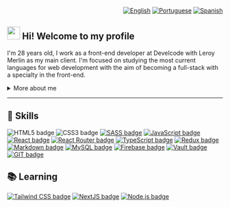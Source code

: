 <div align="right">
  
  [![English](https://flagsapi.com/US/flat/32.png)](README.md)
  [![Portuguese](https://flagsapi.com/BR/flat/32.png)](README_pt-BR.md)
  [![Spanish](https://flagsapi.com/ES/flat/32.png)](README_es.md)
  
</div>

## <img src="https://media.giphy.com/media/hvRJCLFzcasrR4ia7z/giphy.gif" width="30px"> Hi! Welcome to my profile

I'm 28 years old, I work as a front-end developer at Develcode with Leroy Merlin as my main client. I'm focused on studying the most current languages for web development with the aim of becoming a full-stack with a specialty in the front-end.

<details>
<summary>More about me</summary>

I have experience in the industrial market as a machine operator, being responsible for programming the cutting of parts at the beginning of the production line of almost 100 people.

I also worked with automation, having already developed a patented and automated product, a process for making industrial sewing machines, triggering cuts to separate parts in 0.7 milliseconds with embedded programming in C and C ++, boosting production and avoiding waste of materials.

</details>

---

## 📌 Skills

![HTML5 badge](https://img.shields.io/badge/HTML5-E34F26?style=for-the-badge&logo=html5&logoColor=white)
![CSS3 badge](https://img.shields.io/badge/CSS3-1572B6?style=for-the-badge&logo=css3&logoColor=white)
[![SASS badge](https://img.shields.io/badge/Sass-CC6699?style=for-the-badge&logo=sass&logoColor=white)](https://sass-lang.com/)
[![JavaScript badge](https://img.shields.io/badge/JavaScript-F7DF1E?style=for-the-badge&logo=javascript&logoColor=black)](https://developer.mozilla.org/pt-BR/docs/Web/JavaScript)
[![React badge](https://img.shields.io/badge/React-20232A?style=for-the-badge&logo=react&logoColor=61DAFB)](https://reactjs.org)
[![React Router badge](https://img.shields.io/badge/React_Router-CA4245?style=for-the-badge&logo=react-router&logoColor=white)](https://reactrouter.com/en/main)
[![TypeScript badge](https://img.shields.io/badge/TypeScript-007ACC?style=for-the-badge&logo=typescript&logoColor=white)](https://www.typescriptlang.org/)
[![Redux badge](https://img.shields.io/badge/Redux-593D88?style=for-the-badge&logo=redux&logoColor=white)](https://redux.js.org/)
[![Markdown badge](https://img.shields.io/badge/Markdown-000000?style=for-the-badge&logo=markdown&logoColor=white)](https://www.markdownguide.org/)
[![MySQL badge](https://img.shields.io/badge/MySQL-00000F?style=for-the-badge&logo=mysql&logoColor=white)](https://www.mysql.com/)
[![Firebase badge](https://img.shields.io/badge/Firebase-F29D0C?style=for-the-badge&logo=firebase&logoColor=white)](https://firebase.google.com/)
[![Vault badge](https://img.shields.io/badge/Vault-FFFFFF?style=for-the-badge&logo=vault&logoColor=black)](https://www.hashicorp.com/products/vault)
[![GIT badge](https://img.shields.io/badge/Git-E34F26?style=for-the-badge&logo=git&logoColor=white)](https://git-scm.com/)

## 📚 Learning

[![Tailwind CSS badge](https://img.shields.io/badge/Tailwind_CSS-38B2AC?style=for-the-badge&logo=tailwind-css&logoColor=white)](https://tailwindcss.com/)
[![NextJS badge](https://img.shields.io/badge/-NextJS-333333?style=for-the-badge&logo=next.js&logoColor=white)]([https://nodejs.org/en/](https://nextjs.org/))
[![Node.js badge](https://img.shields.io/badge/Node.js-43853D?style=for-the-badge&logo=node.js&logoColor=white)](https://nodejs.org/en/)
